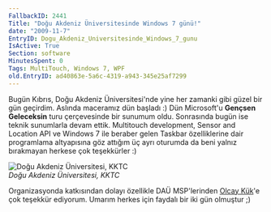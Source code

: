 ```yaml
---
FallbackID: 2441
Title: "Doğu Akdeniz Üniversitesinde Windows 7 günü!"
date: "2009-11-7"
EntryID: Dogu_Akdeniz_Universitesinde_Windows_7_gunu
IsActive: True
Section: software
MinutesSpent: 0
Tags: MultiTouch, Windows 7, WPF
old.EntryID: ad40863e-5a6c-4319-a943-345e25af7299
---
```

Bugün Kıbrıs, Doğu Akdeniz Üniversitesi'nde yine her zamanki gibi güzel
bir gün geçirdim. Aslında maceramız dün başladı :) Dün Microsoft'u
**Gençsen Geleceksin** turu çerçevesinde bir sunumum oldu. Sonrasında
bugün ise teknik sunumlarla devam ettik. Multitouch development, Sensor
and Location API ve Windows 7 ile beraber gelen Taskbar özelliklerine
dair programlama altyapısına göz attığım üç ayrı oturumda da beni yalnız
bırakmayan herkese çok teşekkürler :)

![Doğu Akdeniz Üniversitesi,
KKTC](media/Dogu_Akdeniz_Universitesinde_Windows_7_gunu/06112009_1.jpg)\
*Doğu Akdeniz Üniversitesi, KKTC*

Organizasyonda katkısından dolayı özellikle DAÜ MSP'lerinden [Olcay
Kük](http://www.olcaykuk.com/)'e çok teşekkür ediyorum. Umarım herkes
için faydalı bir iki gün olmuştur ;)


